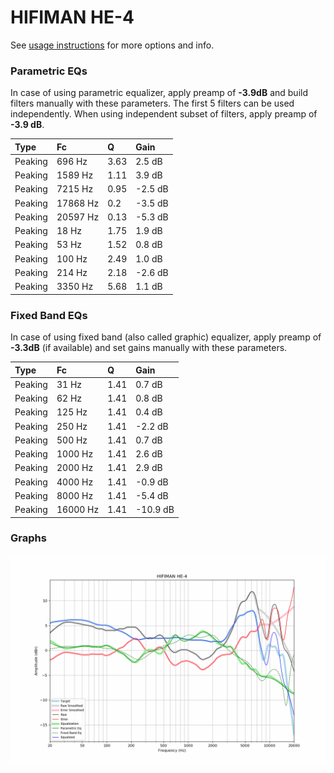 # HIFIMAN HE-4
See [usage instructions](https://github.com/jaakkopasanen/AutoEq#usage) for more options and info.

### Parametric EQs
In case of using parametric equalizer, apply preamp of **-3.9dB** and build filters manually
with these parameters. The first 5 filters can be used independently.
When using independent subset of filters, apply preamp of **-3.9 dB**.

| Type    | Fc       |    Q | Gain    |
|:--------|:---------|:-----|:--------|
| Peaking | 696 Hz   | 3.63 | 2.5 dB  |
| Peaking | 1589 Hz  | 1.11 | 3.9 dB  |
| Peaking | 7215 Hz  | 0.95 | -2.5 dB |
| Peaking | 17868 Hz | 0.2  | -3.5 dB |
| Peaking | 20597 Hz | 0.13 | -5.3 dB |
| Peaking | 18 Hz    | 1.75 | 1.9 dB  |
| Peaking | 53 Hz    | 1.52 | 0.8 dB  |
| Peaking | 100 Hz   | 2.49 | 1.0 dB  |
| Peaking | 214 Hz   | 2.18 | -2.6 dB |
| Peaking | 3350 Hz  | 5.68 | 1.1 dB  |

### Fixed Band EQs
In case of using fixed band (also called graphic) equalizer, apply preamp of **-3.3dB**
(if available) and set gains manually with these parameters.

| Type    | Fc       |    Q | Gain     |
|:--------|:---------|:-----|:---------|
| Peaking | 31 Hz    | 1.41 | 0.7 dB   |
| Peaking | 62 Hz    | 1.41 | 0.8 dB   |
| Peaking | 125 Hz   | 1.41 | 0.4 dB   |
| Peaking | 250 Hz   | 1.41 | -2.2 dB  |
| Peaking | 500 Hz   | 1.41 | 0.7 dB   |
| Peaking | 1000 Hz  | 1.41 | 2.6 dB   |
| Peaking | 2000 Hz  | 1.41 | 2.9 dB   |
| Peaking | 4000 Hz  | 1.41 | -0.9 dB  |
| Peaking | 8000 Hz  | 1.41 | -5.4 dB  |
| Peaking | 16000 Hz | 1.41 | -10.9 dB |

### Graphs
![](./HIFIMAN%20HE-4.png)
